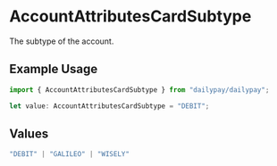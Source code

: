 # AccountAttributesCardSubtype

The subtype of the account.

## Example Usage

```typescript
import { AccountAttributesCardSubtype } from "dailypay/dailypay";

let value: AccountAttributesCardSubtype = "DEBIT";
```

## Values

```typescript
"DEBIT" | "GALILEO" | "WISELY"
```